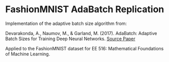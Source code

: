 # FashionMNIST AdaBatch Replication

Implementation of the adaptive batch size algorithm from:

Devarakonda, A., Naumov, M., & Garland, M. (2017). AdaBatch: Adaptive Batch Sizes for Training Deep Neural Networks. [Source Paper](https://arxiv.org/pdf/1712.02029)

Applied to the FashionMNIST dataset for EE 516: Mathematical Foundations of Machine Learning.
